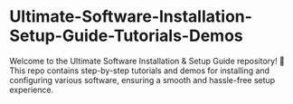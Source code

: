 # Ultimate-Software-Installation-Setup-Guide-Tutorials-Demos
Welcome to the Ultimate Software Installation &amp; Setup Guide repository! 🚀 This repo contains step-by-step tutorials and demos for installing and configuring various software, ensuring a smooth and hassle-free setup experience.
